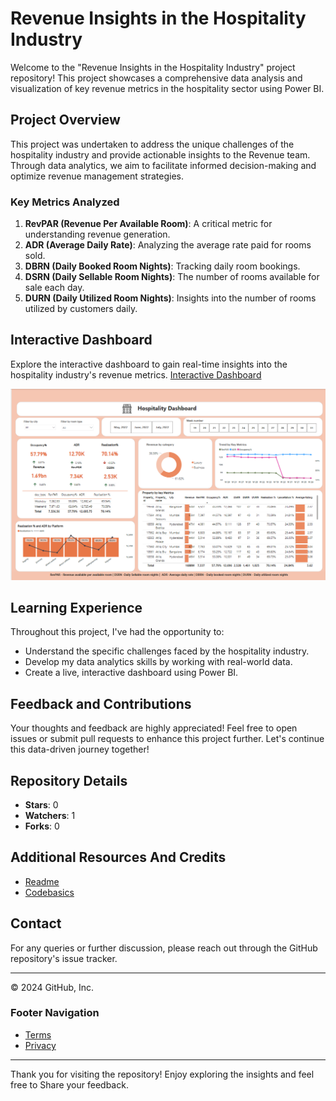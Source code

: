 # Revenue Insights in the Hospitality Industry

Welcome to the "Revenue Insights in the Hospitality Industry" project repository! This project showcases a comprehensive data analysis and visualization of key revenue metrics in the hospitality sector using Power BI.

## Project Overview

This project was undertaken to address the unique challenges of the hospitality industry and provide actionable insights to the Revenue team. Through data analytics, we aim to facilitate informed decision-making and optimize revenue management strategies.

### Key Metrics Analyzed

1. **RevPAR (Revenue Per Available Room)**: A critical metric for understanding revenue generation.
2. **ADR (Average Daily Rate)**: Analyzing the average rate paid for rooms sold.
3. **DBRN (Daily Booked Room Nights)**: Tracking daily room bookings.
4. **DSRN (Daily Sellable Room Nights)**: The number of rooms available for sale each day.
5. **DURN (Daily Utilized Room Nights)**: Insights into the number of rooms utilized by customers daily.

## Interactive Dashboard

Explore the interactive dashboard to gain real-time insights into the hospitality industry's revenue metrics. [Interactive Dashboard](https://your-dashboard-link-here)

![Dashboard Home Page](./Hospitality_Dashboard.png)

## Learning Experience

Throughout this project, I've had the opportunity to:

- Understand the specific challenges faced by the hospitality industry.
- Develop my data analytics skills by working with real-world data.
- Create a live, interactive dashboard using Power BI.

## Feedback and Contributions

Your thoughts and feedback are highly appreciated! Feel free to open issues or submit pull requests to enhance this project further. Let's continue this data-driven journey together!

## Repository Details

- **Stars**: 0
- **Watchers**: 1
- **Forks**: 0

## Additional Resources And Credits 

- [Readme](README.md)
- [Codebasics](https://codebasics.io/challenge/codebasics-resume-project-challenge/4)

## Contact

For any queries or further discussion, please reach out through the GitHub repository's issue tracker.

---

© 2024 GitHub, Inc.

### Footer Navigation

- [Terms](https://github.com/site/terms)
- [Privacy](https://github.com/site/privacy)

---

Thank you for visiting the repository! Enjoy exploring the insights and feel free to Share your feedback.

